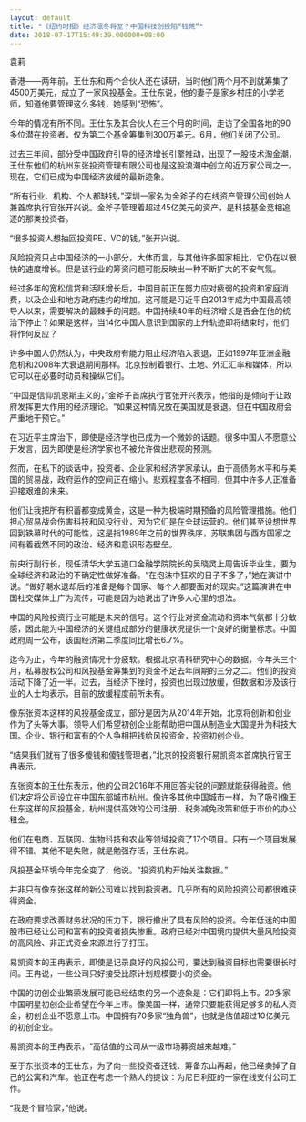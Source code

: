 ```yaml
---
layout: default
title: "《纽约时报》经济凛冬将至？中国科技创投陷“钱荒”"
date: 2018-07-17T15:49:39.000000+08:00
---
```


袁莉


香港——两年前，王仕东和两个合伙人还在读研，当时他们两个月不到就筹集了4500万美元，成立了一家风投基金。王仕东说，他的妻子是家乡村庄的小学老师，知道他要管理这么多钱，她感到“恐怖”。


今年的情况有所不同。王仕东及其合伙人在三个月的时间，走访了全国各地的90多位潜在投资者，仅为第二个基金筹集到300万美元。6月，他们关闭了公司。


过去三年间，部分受中国政府引导的经济增长引擎推动，出现了一股技术淘金潮，王仕东他们的杭州东张投资管理有限公司也是这股浪潮中创立的近万家公司之一。现在，它们已成为中国经济放缓的最新迹象。


“所有行业、机构、个人都缺钱，”深圳一家名为金斧子的在线资产管理公司创始人兼首席执行官张开兴说。金斧子管理着超过45亿美元的资产，是科技基金竞相追逐的那类投资者。


“很多投资人想抽回投资PE、VC的钱，”张开兴说。


风险投资只占中国经济的一小部分，大体而言，与其他许多国家相比，它仍在以很快的速度增长。但是该行业的筹资问题可能反映出一种不断扩大的不安气氛。


经过多年的宽松信贷和活跃增长后，中国目前正在努力应对疲弱的投资和家庭消费，以及企业和地方政府违约的增加。这可能是习近平自2013年成为中国最高领导人以来，需要解决的最棘手的问题。中国持续40年的经济增长是否会在他的统治下停止？如果是这样，当14亿中国人意识到国家的上升轨迹即将结束时，他们将作何反应？


许多中国人仍然认为，中央政府有能力阻止经济陷入衰退，正如1997年亚洲金融危机和2008年大衰退期间那样。北京控制着银行、土地、外汇汇率和媒体，所以它可以在必要时动员和操纵它们。


“中国是信仰凯恩斯主义的，”金斧子首席执行官张开兴表示，他指的是倾向于让政府发挥更大作用的经济理论。“如果这种情况放在美国就是衰退。但在中国政府会严重地干预它。”


在习近平主席治下，即使是经济学也已成为一个微妙的话题。很多中国人不愿意公开发言，因为即使是经济学家也不被允许做出悲观的预测。


然而，在私下的谈话中，投资者、企业家和经济学家承认，由于高债务水平和与美国的贸易战，政府运作的空间正在缩小。悲观程度各不相同，但其中许多人正准备迎接艰难的未来。


他们让我把所有积蓄都变成黄金，这是一种为极端时期预备的风险管理措施。他们担心贸易战会伤害科技和风投行业，因为它们是在全球运营的。他们甚至设想世界回到铁幕时代的可能性，这是指1989年之前的世界秩序，苏联集团与西方国家之间有着截然不同的政治、经济和意识形态壁垒。


前央行副行长，现任清华大学五道口金融学院院长的吴晓灵上周告诉毕业生，要为全球经济和政治的不确定性做好准备。“在泡沫中狂欢的日子不多了，”她在演讲中说。“做好潮水退却后的准备是每个国家、每个人都要面对的现实。”这篇演讲在中国社交媒体上广为流传，可能是因为她说出了许多人心里的想法。


中国的风险投资行业可能是未来的信号。这个行业对资金流动和资本气氛都十分敏感，因此能为中国经济的关键组成部分的健康状况提供一个良好的衡量标志。中国政府周一公布，该国经济第二季度同比增长6.7%。


迄今为止，今年的融资情况十分疲软。根据北京清科研究中心的数据，今年头三个月，私募股权公司和风投基金筹集到的资金不足去年同期的三分之二。他们的投资活动下降了近一半。过去，当经济下挫时，投资也出现过放缓，但数据和涉及该行业的人士均表示，目前的放缓程度前所未有。


像东张资本这样的风投基金成立，部分是因为从2014年开始，北京将创新和创业作为了头等大事。领导人们希望初创企业能帮助把中国从制造业大国提升为科技大国。企业、银行和富有的个人争相把钱给风投资金，投资初创企业。


“结果我们就有了很多傻钱和傻钱管理者，”北京的投资银行易凯资本首席执行官王冉表示。


东张资本的王仕东表示，他的公司2016年不用回答尖锐的问题就能获得融资。他们决定将公司设立在中国东部城市杭州。像许多其他中国城市一样，为了吸引像王仕东这样的风投基金，杭州提供高效的公司注册、税务减免政策和低于市价的办公租金。


他们在电商、互联网、生物科技和农业等领域投资了17个项目。只有一个项目发展得不错。其他不是失败，就是勉强存活，王仕东说。


风投基金环境今年完全变了，他说。“投资机构开始关注数据。”


并非只有像东张这样的新公司难以找到投资者。几乎所有的风险投资公司都很难获得资金。


在政府要求改善财务状况的压力下，银行撤出了具有风险的投资。今年低迷的中国股市已经让公司和富有的投资者损失惨重。政府已经对中国境内提供大量风险投资的高风险、非正式资金来源进行了打压。


易凯资本的王冉表示，即使是记录良好的风投公司，要达到融资目标也需要很长时间。王冉说，一些公司只好接受比原计划规模要小的资金。


中国的初创企业繁荣发展可能已经结束的另一个迹象是：它们即将上市。20多家中国明星初创企业希望在今年上市。像美国一样，通常只要能获得足够多的私人资金，初创企业不愿意上市。中国拥有70多家“独角兽”，也就是估值超过10亿美元的初创企业。


易凯资本的王冉表示，“高估值的公司从一级市场募资越来越难。”


至于东张资本的王仕东，为了向一些投资者还钱、筹备东山再起，他已经卖掉了自己的公寓和汽车。他正在考虑一个熟人的提议：为尼日利亚的一家在线支付公司工作。


“我是个冒险家，”他说。

